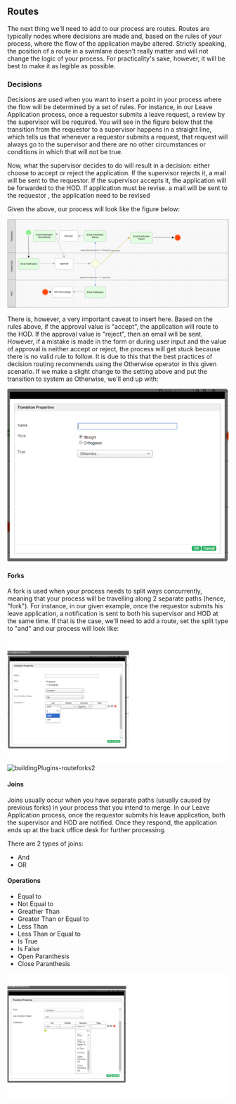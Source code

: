 ## Routes ##

The next thing we'll need to add to our process are routes. Routes are typically nodes where decisions are made and, based on the rules of your process, where the flow of the application maybe altered. Strictly speaking, the position of a route in a swimlane doesn't really matter and will not change the logic of your process. For practicality's sake, however, it will be best to make it as legible as possible.

### Decisions ###

Decisions are used when you want to insert a point in your process where the flow will be determined by a set of rules. For instance, in our Leave Application process, once a requestor submits a leave request, a review by the supervisor will be required. You will see in the figure below that the transition from the requestor to a supervisor happens in a straight line, which tells us that whenever a requestor submits a request, that request will always go to the supervisor and there are no other circumstances or conditions in which that will not be true.

Now, what the supervisor decides to do will result in a decision: either choose to accept or reject the application. If the supervisor rejects it, a mail will be sent to the requestor. If the supervisor accepts it, the application will be forwarded to the HOD. If application must be revise. a mail will be sent to the requestor , the application need to be revised

Given the above, our process will look like the figure below:

<img src="https://raw.githubusercontent.com/kinnara-digital-studio/kecak-workflow/master/docs/assets/buildingPlugins-workflowVariable4.png" alt="buildingPlugins-workflowVariable4" />

There is, however, a very important caveat to insert here. Based on the rules above, if the approval value is "accept", the application will route to the HOD. If the approval value is "reject", then an email will be sent. However, if a mistake is made in the form or during user input and the value of approval is neither accept or reject, the process will get stuck because there is no valid rule to follow. It is due to this that the best practices of decision routing recommends using the Otherwise operator in this given scenario. If we make a slight change to the setting above and put the transition to system as Otherwise, we'll end up with:

<img src="https://raw.githubusercontent.com/kinnara-digital-studio/kecak-workflow/master/docs/assets/buildingPlugins-otherwise.png" alt="buildingPlugins-otherwise" />

#### Forks #### 

A fork is used when your process needs to split ways concurrently, meaning that your process will be travelling along 2 separate paths (hence, "fork"). For instance, in our given example, once the requestor submits his leave application, a notification is sent to both his supervisor and HOD at the same time. If that is the case, we'll need to add a route, set the split type to "and" and our process will look like:

<img src="https://raw.githubusercontent.com/kinnara-digital-studio/kecak-workflow/master/docs/assets/buildingPlugins-routeforks.png" alt="buildingPlugins-routeforks" />

<img src="https://raw.githubusercontent.com/kinnara-digital-studio/kecak-workflow/master/docs/assets/buildingPlugins-routeforks.png2" alt="buildingPlugins-routeforks2" />

#### Joins #### 

Joins usually occur when you have separate paths (usually caused by previous forks) in your process that you intend to merge. In our Leave Application process, once the requestor submits his leave application, both the supervisor and HOD are notified. Once they respond, the application ends up at the back office desk for further processing.

There are 2 types of joins:

- And
- OR


#### Operations #### 

- Equal to
- Not Equal to
- Greather Than
- Greater Than or Equal to
- Less Than
- Less Than or Equal to
- Is True
- Is False
- Open Paranthesis
- Close Paranthesis 

<img src="https://raw.githubusercontent.com/kinnara-digital-studio/kecak-workflow/master/docs/assets/buildingPlugins-routeOperations.png" alt="buildingPlugins-routeOperations" />
